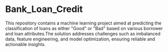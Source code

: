 # Bank_Loan_Credit
This repository contains a machine learning project aimed at predicting the classification of loans as either "Good" or "Bad" based on various borrower and loan attributes.The solution addresses challenges such as imbalanced data, feature engineering, and model optimization, ensuring reliable and actionable insights.
